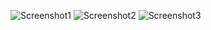 ![Screenshot1](relative/path//res/Screenshots/Web_Development_HTML1.png)
![Screenshot2](relative/path//res/Screenshots/Web_Development_HTML2.png)
![Screenshot3](relative/path//res/Screenshots/Web_Development_HTML3.png)

